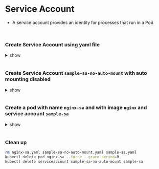# Service Account

 - A service account provides an identity for processes that run in a Pod.

<br />

### Create Service Account using yaml file

<details><summary>show</summary><p>

```bash
kubectl create serviceaccount sample-sa
# OR
kubectl create sa sample-sa
```

```yaml
cat << EOF > sample-sa.yaml
apiVersion: v1
kind: ServiceAccount
metadata:
  name: sample-sa
EOF

kubectl apply -f sample-sa.yaml
```

```bash
kubectl describe serviceaccount sample-sa # Verify, secret with token is automatically created
# Name:                sample-sa
# Namespace:           default
# Labels:              <none>
# Annotations:         <none>
# Image pull secrets:  <none>
# Mountable secrets:   sample-sa-token-p22nx
# Tokens:              sample-sa-token-p22nx
# Events:              <none>

kubectl describe secret sample-sa-token-p22nx
# Name:         sample-sa-token-p22nx
# Namespace:    default
# Labels:       <none>
# Annotations:  kubernetes.io/service-account.name: sample-sa
#               kubernetes.io/service-account.uid: 4bca7c79-7067-4114-a4c1-6a1eac7e2192

# Type:  kubernetes.io/service-account-token

# Data
# ====
# token:      eyJhbGciOiJSUzI1NiIsImtpZCI6InBEZjRWenZzWUxOdDlEVEdaRmlmX19kN0RwMF80N2JoRGxYR0lISWFvVmsifQ.eyJpc3MiOiJrdWJlcm5ldGVzL3NlcnZpY2VhY2NvdW50Iiwia3ViZXJuZXRlcy5pby9zZXJ2aWNlYWNjb3VudC9uYW1lc3BhY2UiOiJkZWZhdWx0Iiwia3ViZXJuZXRlcy5pby9zZXJ2aWNlYWNjb3VudC9zZWNyZXQubmFtZSI6InNhbXBsZS1zYS10b2tlbi1wMjJueCIsImt1YmVybmV0ZXMuaW8vc2VydmljZWFjY291bnQvc2VydmljZS1hY2NvdW50Lm5hbWUiOiJzYW1wbGUtc2EiLCJrdWJlcm5ldGVzLmlvL3NlcnZpY2VhY2NvdW50L3NlcnZpY2UtYWNjb3VudC51aWQiOiI0YmNhN2M3OS03MDY3LTQxMTQtYTRjMS02YTFlYWM3ZTIxOTIiLCJzdWIiOiJzeXN0ZW06c2VydmljZWFjY291bnQ6ZGVmYXVsdDpzYW1wbGUtc2EifQ.NiYFRVc9M3nPGzNiE3RIsvl16ogiwP_dHXMesJmLYWV-_woLsf8aGgkO0ItuqxP6l5jncPpmLwj1xSvO8NXdrTA8PuEFh1uPr_ucdbswD2UzsOm8NB7kC7nJRqUqvLailwuRjjPjW2Ww4Ey3DTAchlDCGvTPWRPaQM1xanctAzx91-8Cdwc8-cRRjnkMhOj1zEfhLC_TQc77dkW0RMT-dA3qEF86GvxDAtUoUK9TP8JwmHWaD4hjdEyziWwij8ynIJLMrcVJcxWnak8vkVZN0QH9oENQMIkhSYdvxCCp57mcA5QXyMijbE_gSHbdTpeOz09KVpZFHkpJCAGaahej7A
# ca.crt:     1025 bytes
# namespace:  7 bytes

```

</p></details> 

<br />

### Create Service Account `sample-sa-no-auto-mount` with auto mounting disabled 

<details><summary>show</summary><p>

```yaml
cat << EOF > sample-sa-no-auto-mount.yaml
apiVersion: v1
kind: ServiceAccount
metadata:
  name: sample-sa-no-auto-mount
automountServiceAccountToken: false
EOF

kubectl apply -f sample-sa-no-auto-mount.yaml
```

</p></details> 

<br />

### Create a pod with name `nginx-sa` and with image `nginx` and service account `sample-sa`

<details><summary>show</summary><p>

```bash
kubectl run nginx-sa --image=nginx --serviceaccount=sample-sa
```

OR 

```yaml
cat << EOF > nginx-sa.yaml
apiVersion: v1
kind: Pod
metadata:
  name: nginx-sa
spec:
  containers:
  - image: nginx
    name: nginx-sa
  serviceAccountName: sample-sa
EOF

kubectl apply -f nginx-sa.yaml
```

</p></details> 

<br />

### Clean up

```bash
rm nginx-sa.yaml sample-sa-no-auto-mount.yaml sample-sa.yaml
kubectl delete pod nginx-sa --force --grace-period=0
kubectl delete serviceaccount sample-sa-no-auto-mount sample-sa
```